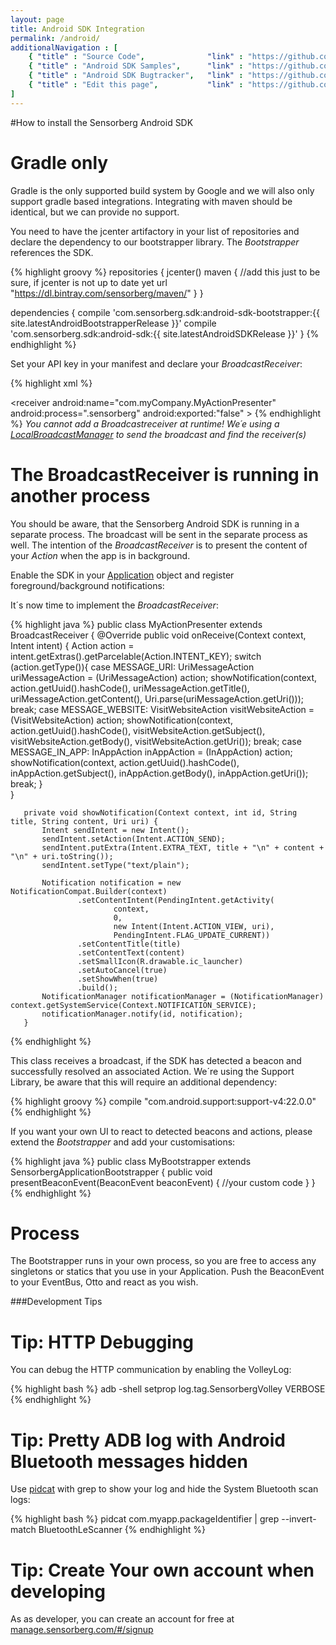 ```yaml
---
layout: page
title: Android SDK Integration
permalink: /android/
additionalNavigation : [
    { "title" : "Source Code",              "link" : "https://github.com/sensorberg-dev/android-sdk" },
    { "title" : "Android SDK Samples",      "link" : "https://github.com/sensorberg-dev/android-sdk-samples" },
    { "title" : "Android SDK Bugtracker",   "link" : "https://github.com/sensorberg-dev/android-sdk/issues" },
    { "title" : "Edit this page",           "link" : "https://github.com/sensorberg-dev/sensorberg-dev.github.io/edit/master/android.md" }   
]
---
```


#How to install the Sensorberg Android SDK 

<div class="callout callout-info">
    <h1><i class='fa fa-info-circle'/></i>Gradle only</h1>
    <p>Gradle is the only supported build system by Google and we will also only support gradle based integrations. Integrating with maven should be identical, but we can provide no support.</p>
</div>

You need to have the jcenter artifactory in your list of repositories and declare the dependency to our bootstrapper library. The *Bootstrapper* references the SDK.

{% highlight groovy %}
repositories {
    jcenter()
    maven {                 //add this just to be sure, if jcenter is not up to date yet
        url "https://dl.bintray.com/sensorberg/maven/"
    }
}

dependencies {
       compile 'com.sensorberg.sdk:android-sdk-bootstrapper:{{ site.latestAndroidBootstrapperRelease }}'
       compile 'com.sensorberg.sdk:android-sdk:{{ site.latestAndroidSDKRelease }}'
}
{% endhighlight %}

Set your API key in your manifest and declare your <em>BroadcastReceiver</em>:

{% highlight xml %}
<?xml version="1.0" encoding="utf-8"?>
<manifest xmlns:android="http://schemas.android.com/apk/res/android"
    xmlns:tools="http://schemas.android.com/tools">
    <application>
        <meta-data
            android:name="com.sensorberg.sdk.ApiKey"
            android:value="a8ab23e7f2c4fbdd07d0e0e14835db037d2f62584b976aa0026a671c60e0707f" />
        <receiver android:name="com.myCompany.MyActionPresenter"
            android:process=".sensorberg"
            android:exported:"false" >
            <intent-filter>
                <action android:name="com.sensorberg.android.PRESENT_ACTION" />
            </intent-filter>
        </receiver>
    </application>
</manifest>
{% endhighlight %}
<em>You cannot add a Broadcastreceiver at runtime! We´e using a <a href="http://developer.android.com/reference/android/support/v4/content/LocalBroadcastManager.html">LocalBroadcastManager</a> to send the broadcast and find the receiver(s)</em>

<div class="callout callout-alert">
    <h1><i class='fa fa-exclamation-triangle'/></i>The BroadcastReceiver is running in another process</h1>
    <p>You should be aware, that the Sensorberg Android SDK is running in a separate process. The broadcast will be sent in the separate process as well. The intention of the <em>BroadcastReceiver</em> is to present the content of your <em>Action</em> when the app is in background.</p>
</div>

Enable the SDK in your [Application](http://developer.android.com/reference/android/app/Application.html) object and register foreground/background notifications:

It´s now time to implement the <em>BroadcastReceiver</em>:

{% highlight java %}
public class MyActionPresenter extends BroadcastReceiver {
       @Override
       public void onReceive(Context context, Intent intent) {
           Action action = intent.getExtras().getParcelable(Action.INTENT_KEY);
           switch (action.getType()){
               case MESSAGE_URI:
                   UriMessageAction uriMessageAction = (UriMessageAction) action;
                   showNotification(context, action.getUuid().hashCode(), uriMessageAction.getTitle(), uriMessageAction.getContent(), Uri.parse(uriMessageAction.getUri()));
                   break;
               case MESSAGE_WEBSITE:
                   VisitWebsiteAction visitWebsiteAction = (VisitWebsiteAction) action;
                   showNotification(context, action.getUuid().hashCode(), visitWebsiteAction.getSubject(), visitWebsiteAction.getBody(), visitWebsiteAction.getUri());
                   break;
               case MESSAGE_IN_APP:
                   InAppAction inAppAction = (InAppAction) action;
                   showNotification(context, action.getUuid().hashCode(), inAppAction.getSubject(), inAppAction.getBody(), inAppAction.getUri());
                   break;
           }     
       }   
       
       private void showNotification(Context context, int id, String title, String content, Uri uri) {
           Intent sendIntent = new Intent();
           sendIntent.setAction(Intent.ACTION_SEND);
           sendIntent.putExtra(Intent.EXTRA_TEXT, title + "\n" + content + "\n" + uri.toString());
           sendIntent.setType("text/plain");
   
           Notification notification = new NotificationCompat.Builder(context)
                   .setContentIntent(PendingIntent.getActivity(
                           context,
                           0,
                           new Intent(Intent.ACTION_VIEW, uri),
                           PendingIntent.FLAG_UPDATE_CURRENT))
                   .setContentTitle(title)
                   .setContentText(content)
                   .setSmallIcon(R.drawable.ic_launcher)
                   .setAutoCancel(true)
                   .setShowWhen(true)
                   .build();
           NotificationManager notificationManager = (NotificationManager) context.getSystemService(Context.NOTIFICATION_SERVICE);
           notificationManager.notify(id, notification);
       }
{% endhighlight %}

This class receives a broadcast, if the SDK has detected a beacon and successfully resolved an associated Action. We´re using the Support Library, be aware that this will require an additional dependency:

{% highlight groovy %}
compile "com.android.support:support-v4:22.0.0"
{% endhighlight %}

If you want your own UI to react to detected beacons and actions, please extend the *Bootstrapper* and add your customisations:

{% highlight java %}
public class MyBootstrapper extends SensorbergApplicationBootstrapper {
  public void presentBeaconEvent(BeaconEvent beaconEvent) {
      //your custom code
    }
}
{% endhighlight %}
<div class="callout callout-alert">
    <h1><i class='fa fa-exclamation-triangle'/></i>Process</h1>
    <p>The Bootstrapper runs in your own process, so you are free to access any singletons or statics that you use in your Application. Push the BeaconEvent to your EventBus, Otto and react as you wish.</p>
</div>

<span id="tips"/>
###Development Tips
<div class="callout callout-info">
    <h1><i class='fa fa-info-circle'/></i>Tip: HTTP Debugging</h1>
    <p>You can debug the HTTP communication by enabling the VolleyLog:</p>
    {% highlight bash %}
    adb -shell setprop log.tag.SensorbergVolley VERBOSE
    {% endhighlight %}
</div>

<div class="callout callout-info">
    <h1><i class='fa fa-info-circle'/></i>Tip: Pretty ADB log with Android Bluetooth messages hidden</h1>
    <p>Use <a href="https://github.com/JakeWharton/pidcat">pidcat</a> with grep to show your log and hide the System Bluetooth scan logs:</p>
    {% highlight bash %}
    pidcat com.myapp.packageIdentifier | grep --invert-match BluetoothLeScanner
    {% endhighlight %}
</div>

<div class="callout callout-info">
    <h1><i class='fa fa-info-circle'/></i>Tip: Create Your own account when developing</h1>
    <p>As as developer, you can create an account for free at <a href="https://manage.sensorberg.com/#/signup">manage.sensorberg.com/#/signup</a></p>    
</div>
<br/>
<br/>
<br/>
<br/>
